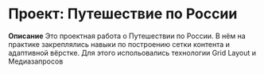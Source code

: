 # Проект: Путешествие по России

**Описание**
Это проектная работа о Путешествии по России.
В нём на практике закреплялись навыки по построению сетки контента и адаптивной вёрстке. Для этого испольовались технологии Grid Layout и Медиазапросов
